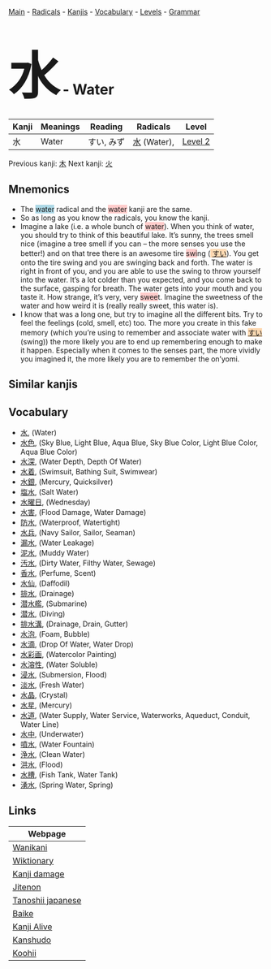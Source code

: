 <style> bigfont {font-size: 100px}</style>
[Main](../index.md) -
[Radicals](../radicals.md) -
[Kanjis](../kanjis.md) -
[Vocabulary](../vocabulary.md) -
[Levels](../levels.md) -
[Grammar](../grammar.md)
# <bigfont> 水</bigfont> - Water 

| Kanji | Meanings | Reading | Radicals | Level |
| --- | --- | --- | --- | --- |
| 水 | Water | すい, みず | [水](../radicals/水.md) (Water),  | [Level 2](../levels/wk_level2.md) |

Previous kanji: [木](木.md) Next kanji: [火](火.md) 

## Mnemonics
 * The <span style="background-color:#ADD8E6"> water</span> radical and the <span style="background-color:#ffcccb"> water</span> kanji are the same.
* So as long as you know the radicals, you know the kanji.
* Imagine a lake (i.e. a whole bunch of <span style="background-color:#ffcccb"> water</span>). When you think of water, you should try to think of this beautiful lake. It’s sunny, the trees smell nice (imagine a tree smell if you can – the more senses you use the better!) and on that tree there is an awesome tire <span style="background-color:#ffcccb"> swi</span>ng (<span style="background-color:#fed8b1"> [すい](https://jisho.org/search/すい)</span>). You get onto the tire swing and you are swinging back and forth. The water is right in front of you, and you are able to use the swing to throw yourself into the water. It’s a lot colder than you expected, and you come back to the surface, gasping for breath. The water gets into your mouth and you taste it. How strange, it’s very, very <span style="background-color:#ffcccb"> swee</span>t. Imagine the sweetness of the water and how weird it is (really really sweet, this water is).
* I know that was a long one, but try to imagine all the different bits. Try to feel the feelings (cold, smell, etc) too. The more you create in this fake memory (which you’re using to remember and associate water with <span style="background-color:#fed8b1"> [すい](https://jisho.org/search/すい)</span> (swing)) the more likely you are to end up remembering enough to make it happen. Especially when it comes to the senses part, the more vividly you imagined it, the more likely you are to remember the on’yomi.


## Similar kanjis
 


## Vocabulary
 * [水](../vocabulary/水.md), (Water)
* [水色](../vocabulary/水.md), (Sky Blue, Light Blue, Aqua Blue, Sky Blue Color, Light Blue Color, Aqua Blue Color)
* [水深](../vocabulary/水.md), (Water Depth, Depth Of Water)
* [水着](../vocabulary/水.md), (Swimsuit, Bathing Suit, Swimwear)
* [水銀](../vocabulary/水.md), (Mercury, Quicksilver)
* [塩水](../vocabulary/水.md), (Salt Water)
* [水曜日](../vocabulary/水.md), (Wednesday)
* [水害](../vocabulary/水.md), (Flood Damage, Water Damage)
* [防水](../vocabulary/水.md), (Waterproof, Watertight)
* [水兵](../vocabulary/水.md), (Navy Sailor, Sailor, Seaman)
* [漏水](../vocabulary/水.md), (Water Leakage)
* [泥水](../vocabulary/水.md), (Muddy Water)
* [汚水](../vocabulary/水.md), (Dirty Water, Filthy Water, Sewage)
* [香水](../vocabulary/水.md), (Perfume, Scent)
* [水仙](../vocabulary/水.md), (Daffodil)
* [排水](../vocabulary/水.md), (Drainage)
* [潜水艦](../vocabulary/水.md), (Submarine)
* [潜水](../vocabulary/水.md), (Diving)
* [排水溝](../vocabulary/水.md), (Drainage, Drain, Gutter)
* [水泡](../vocabulary/水.md), (Foam, Bubble)
* [水滴](../vocabulary/水.md), (Drop Of Water, Water Drop)
* [水彩画](../vocabulary/水.md), (Watercolor Painting)
* [水溶性](../vocabulary/水.md), (Water Soluble)
* [浸水](../vocabulary/水.md), (Submersion, Flood)
* [淡水](../vocabulary/水.md), (Fresh Water)
* [水晶](../vocabulary/水.md), (Crystal)
* [水星](../vocabulary/水.md), (Mercury)
* [水道](../vocabulary/水.md), (Water Supply, Water Service, Waterworks, Aqueduct, Conduit, Water Line)
* [水中](../vocabulary/水.md), (Underwater)
* [噴水](../vocabulary/水.md), (Water Fountain)
* [浄水](../vocabulary/水.md), (Clean Water)
* [洪水](../vocabulary/水.md), (Flood)
* [水槽](../vocabulary/水.md), (Fish Tank, Water Tank)
* [湧水](../vocabulary/水.md), (Spring Water, Spring)



## Links 

| Webpage |
| --- |
| [Wanikani          ](https://www.wanikani.com/kanji/水) |
| [Wiktionary        ](https://en.wiktionary.org/wiki/水) |
| [Kanji damage      ](http://www.kanjidamage.com/kanji/search?utf8=✓&q=水) |
| [Jitenon           ](https://jitenon.com/kanji/水) |
| [Tanoshii japanese ](https://www.tanoshiijapanese.com/dictionary/kanji.cfm?k=水) |
| [Baike             ](https://baike.baidu.com/item/水) |
| [Kanji Alive       ](https://app.kanjialive.com/水) |
| [Kanshudo          ](https://www.kanshudo.com/searchmn?q=水) |
| [Koohii            ](https://kanji.koohii.com/study/kanji/水) |
